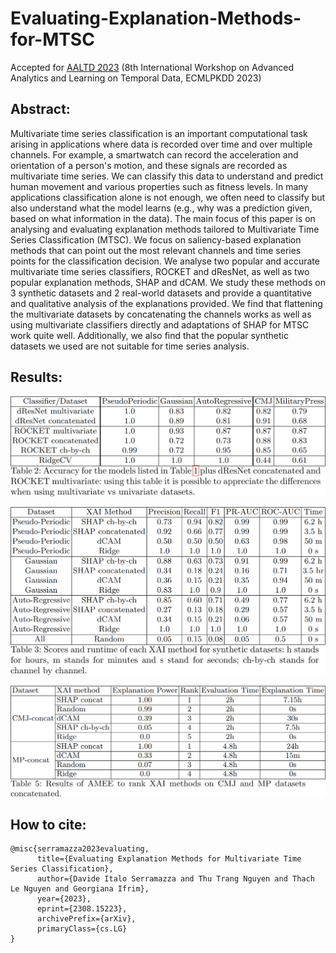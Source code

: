 # Evaluating-Explanation-Methods-for-MTSC

Accepted for [AALTD 2023](https://ecml-aaltd.github.io/aaltd2023/program.html) (8th International Workshop on Advanced Analytics and Learning on Temporal Data, ECMLPKDD 2023)

## Abstract:

Multivariate time series classification is an important computational task arising in applications where data is recorded over time and over multiple channels. For example, a smartwatch can record the acceleration and orientation of a person's motion, and these signals are recorded as multivariate time series. We can classify this data to understand and predict human movement and various properties such as fitness levels. In many applications classification alone is not enough, we often need to classify but also understand what the model learns (e.g., why was a prediction given, based on what information in the data). The main focus of this paper is on analysing and evaluating explanation methods tailored to Multivariate Time Series Classification (MTSC). We focus on saliency-based explanation methods that can point out the most relevant channels and time series points for the classification decision. We analyse two popular and accurate multivariate time series classifiers, ROCKET and dResNet, as well as two popular explanation methods, SHAP and dCAM. We study these methods on 3 synthetic datasets and 2 real-world datasets and provide a quantitative and qualitative analysis of the explanations provided. We find that flattening the multivariate datasets by concatenating the channels works as well as using multivariate classifiers directly and adaptations of SHAP for MTSC work quite well. Additionally, we also find that the popular synthetic datasets we used are not suitable for time series analysis. 

## Results:

![image](https://github.com/mlgig/Evaluating-Explanation-Methods-for-MTSC/blob/main/imgs/accuracy.png) 


![image](https://github.com/mlgig/Evaluating-Explanation-Methods-for-MTSC/blob/main/imgs/synthetic_results.png) 


![image](https://github.com/mlgig/Evaluating-Explanation-Methods-for-MTSC/blob/main/imgs/realWorld_results.png) 

## How to cite:

```
@misc{serramazza2023evaluating,
      title={Evaluating Explanation Methods for Multivariate Time Series Classification}, 
      author={Davide Italo Serramazza and Thu Trang Nguyen and Thach Le Nguyen and Georgiana Ifrim},
      year={2023},
      eprint={2308.15223},
      archivePrefix={arXiv},
      primaryClass={cs.LG}
}
```
